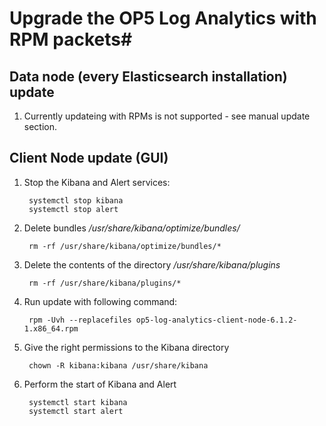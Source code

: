 # Upgrade the OP5 Log Analytics with RPM packets#

## Data node (every Elasticsearch installation) update ##

1. Currently updateing with RPMs is not supported - see manual update section.

## Client Node update (GUI) ##

1. Stop the Kibana and Alert services:

		systemctl stop kibana
		systemctl stop alert

1. Delete bundles */usr/share/kibana/optimize/bundles/*

		rm -rf /usr/share/kibana/optimize/bundles/*

1. Delete the contents of the directory */usr/share/kibana/plugins*

		rm -rf /usr/share/kibana/plugins/*

1. Run update with following command:

		rpm -Uvh --replacefiles op5-log-analytics-client-node-6.1.2-1.x86_64.rpm

1. Give the right permissions to the Kibana directory

		chown -R kibana:kibana /usr/share/kibana

1. Perform the start of Kibana and Alert

		systemctl start kibana
		systemctl start alert
